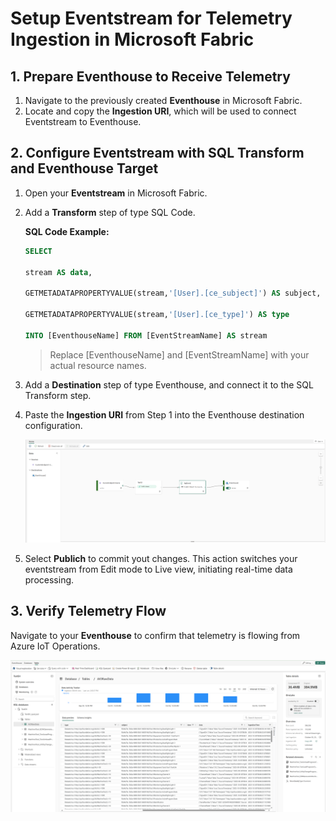 # Setup Eventstream for Telemetry Ingestion in Microsoft Fabric 

## 1. Prepare Eventhouse to Receive Telemetry
1. Navigate to the previously created **Eventhouse** in Microsoft Fabric.
2. Locate and copy the **Ingestion URI**, which will be used to connect Eventstream to Eventhouse.
   
## 2. Configure Eventstream with SQL Transform and Eventhouse Target
1. Open your **Eventstream** in Microsoft Fabric.
2. Add a **Transform** step of type SQL Code.
   
    **SQL Code Example:**
    ```sql
    SELECT 

    stream AS data, 

    GETMETADATAPROPERTYVALUE(stream,'[User].[ce_subject]') AS subject, 

    GETMETADATAPROPERTYVALUE(stream,'[User].[ce_type]') AS type 

    INTO [EventhouseName] FROM [EventStreamName] AS stream
    ```
    > Replace [EventhouseName] and [EventStreamName] with your actual resource names.
    
4. Add a **Destination** step of type Eventhouse, and connect it to the SQL Transform step.
5. Paste the **Ingestion URI** from Step 1 into the Eventhouse destination configuration.

    ![Eventstream Flow](./images/eventstream_flow.png "Eventstream Flow")

6. Select **Publich** to commit yout changes. This action switches your eventstream from Edit mode to Live view, initiating real-time data processing.

## 3. Verify Telemetry Flow
Navigate to your **Eventhouse** to confirm that telemetry is flowing from Azure IoT Operations.

![Eventhouse Telemetry](./images/eventhouse_telemetry.png "Eventhouse Telemetry")
